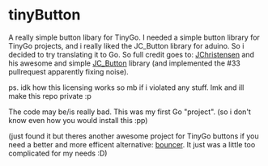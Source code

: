 # tinyButton
A really simple button libary for TinyGo. I needed a simple button library for TinyGo projects, and i really liked the JC_Button library for aduino. So i decided to try translating it to Go.
So full credit goes to: [JChristensen](https://github.com/JChristensen) and his awesome and simple [JC_Button](https://github.com/JChristensen/JC_Button) library (and implemented the #33 pullrequest apparently fixing noise).

ps. idk how this licensing works so mb if i violated any stuff. lmk and ill make this repo private :p

The code may be/is really bad. This was my first Go "project". (so i don't know even how you would install this :pp)

(just found it but theres another awesome project for TinyGo buttons if you need a better and more efficent alternative: [bouncer](https://github.com/eyelight/bouncer). It just was a little too complicated for my needs :D)
